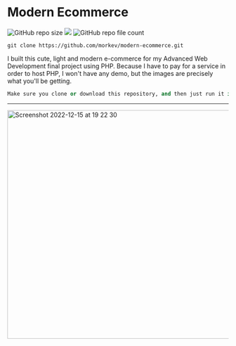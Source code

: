 # Modern Ecommerce

<img alt="GitHub repo size" src="https://img.shields.io/github/repo-size/morkev/modern-ecommerce"> ![](https://img.shields.io/appveyor/build/gruntjs/grunt) <img alt="GitHub repo file count" src="https://img.shields.io/github/directory-file-count/morkev/modern-ecommerce">

`git clone https://github.com/morkev/modern-ecommerce.git`

I built this cute, light and modern e-commerce for my Advanced Web Development final project using PHP. Because I have to pay for a service in order to host PHP, I won't have any demo, but the images are precisely what you'll be getting.

```python
Make sure you clone or download this repository, and then just run it in your XAMPP localhost.
```

-----

<img width="520" alt="Screenshot 2022-12-15 at 19 22 30" src="https://user-images.githubusercontent.com/83437383/208014773-01bc77f8-fb07-4e12-bd9b-fb5bcbf0fd02.png">

